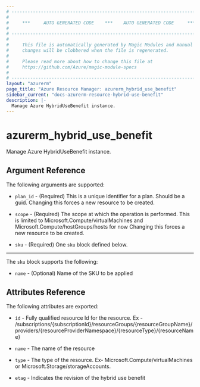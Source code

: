 ```yaml
---
# ----------------------------------------------------------------------------
#
#     ***     AUTO GENERATED CODE    ***    AUTO GENERATED CODE     ***
#
# ----------------------------------------------------------------------------
#
#     This file is automatically generated by Magic Modules and manual
#     changes will be clobbered when the file is regenerated.
#
#     Please read more about how to change this file at
#     https://github.com/Azure/magic-module-specs
#
# ----------------------------------------------------------------------------
layout: "azurerm"
page_title: "Azure Resource Manager: azurerm_hybrid_use_benefit"
sidebar_current: "docs-azurerm-resource-hybrid-use-benefit"
description: |-
  Manage Azure HybridUseBenefit instance.
---
```


# azurerm_hybrid_use_benefit

Manage Azure HybridUseBenefit instance.


## Argument Reference

The following arguments are supported:

* `plan_id` - (Required) This is a unique identifier for a plan. Should be a guid. Changing this forces a new resource to be created.

* `scope` - (Required) The scope at which the operation is performed. This is limited to Microsoft.Compute/virtualMachines and Microsoft.Compute/hostGroups/hosts for now Changing this forces a new resource to be created.

* `sku` - (Required) One `sku` block defined below.

---

The `sku` block supports the following:

* `name` - (Optional) Name of the SKU to be applied

## Attributes Reference

The following attributes are exported:

* `id` - Fully qualified resource Id for the resource. Ex - /subscriptions/{subscriptionId}/resourceGroups/{resourceGroupName}/providers/{resourceProviderNamespace}/{resourceType}/{resourceName}

* `name` - The name of the resource

* `type` - The type of the resource. Ex- Microsoft.Compute/virtualMachines or Microsoft.Storage/storageAccounts.

* `etag` - Indicates the revision of the hybrid use benefit
